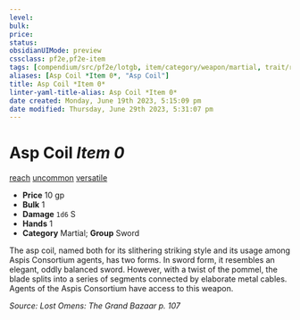 ```yaml
---
level:
bulk:
price:
status:
obsidianUIMode: preview
cssclass: pf2e,pf2e-item
tags: [compendium/src/pf2e/lotgb, item/category/weapon/martial, trait/reach, trait/uncommon, trait/versatile-p]
aliases: [Asp Coil *Item 0*, "Asp Coil"]
title: Asp Coil *Item 0*
linter-yaml-title-alias: Asp Coil *Item 0*
date created: Monday, June 19th 2023, 5:15:09 pm
date modified: Thursday, June 29th 2023, 5:31:07 pm
---
```


# Asp Coil *Item 0*

[reach](rules/traits/reach.md) [uncommon](rules/traits/uncommon.md) [versatile <p>](rules/traits/versatile.md)  

- **Price** 10 gp
- **Bulk** 1
- **Damage** `1d6` S
- **Hands** 1
- **Category** Martial; **Group** Sword

The asp coil, named both for its slithering striking style and its usage among Aspis Consortium agents, has two forms. In sword form, it resembles an elegant, oddly balanced sword. However, with a twist of the pommel, the blade splits into a series of segments connected by elaborate metal cables. Agents of the Aspis Consortium have access to this weapon.

*Source: Lost Omens: The Grand Bazaar p. 107*
